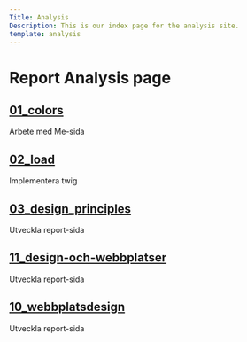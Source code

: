 ```yaml
---
Title: Analysis
Description: This is our index page for the analysis site.
template: analysis
---
```


Report Analysis page
==========================

<div class="kmom-box">
        <a href="analysis/01_colors"><h2>01_colors</h2></a>
        <p>Arbete med Me-sida</p>
        <a><i class="fas fa-arrow-circle-right"></i></a>
</div>
<div class="kmom-box">
    <a href="analysis/02_load"><h2>02_load</h2></a>
    <p>Implementera twig</p>
    <a><i class="fas fa-arrow-circle-right"></i></a>
</div>
<div class="kmom-box">
    <a href="analysis/03_design_principles"><h2>03_design_principles</h2></a>
    <p>Utveckla report-sida</p>
    <a><i class="fas fa-arrow-circle-right"></i></a>
</div>
<div class="kmom-box">
    <a href="analysis/11_design-och-webbplatser"><h2>11_design-och-webbplatser</h2></a>
    <p>Utveckla report-sida</p>
    <a><i class="fas fa-arrow-circle-right"></i></a>
</div>
<div class="kmom-box">
    <a href="analysis/10_webbplatsdesign"><h2>10_webbplatsdesign</h2></a>
    <p>Utveckla report-sida</p>
    <a><i class="fas fa-arrow-circle-right"></i></a>
</div>
